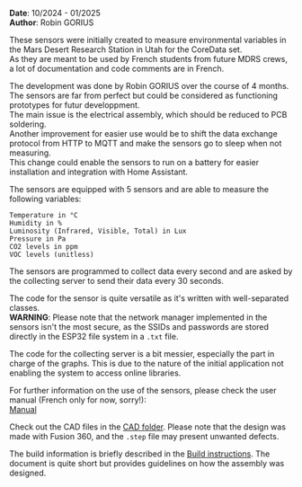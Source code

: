 **Date**: 10/2024 - 01/2025  
**Author**: Robin GORIUS  

These sensors were initially created to measure environmental variables in the Mars Desert Research Station in Utah for the CoreData set.  
As they are meant to be used by French students from future MDRS crews, a lot of documentation and code comments are in French.  

The development was done by Robin GORIUS over the course of 4 months. The sensors are far from perfect but could be considered as functioning prototypes for futur developpment.  
The main issue is the electrical assembly, which should be reduced to PCB soldering.  
Another improvement for easier use would be to shift the data exchange protocol from HTTP to MQTT and make the sensors go to sleep when not measuring.  
This change could enable the sensors to run on a battery for easier installation and integration with Home Assistant.  

The sensors are equipped with 5 sensors and are able to measure the following variables:  

```
Temperature in °C  
Humidity in %  
Luminosity (Infrared, Visible, Total) in Lux  
Pressure in Pa  
CO2 levels in ppm  
VOC levels (unitless)  
```

The sensors are programmed to collect data every second and are asked by the collecting server to send their data every 30 seconds.  

The code for the sensor is quite versatile as it's written with well-separated classes.  
**WARNING**: Please note that the network manager implemented in the sensors isn't the most secure, as the SSIDs and passwords are stored directly in the ESP32 file system in a `.txt` file.  

The code for the collecting server is a bit messier, especially the part in charge of the graphs. This is due to the nature of the initial application not enabling the system to access online libraries.  

For further information on the use of the sensors, please check the user manual (French only for now, sorry!):  
[Manual](Manual/User_manual.pdf)  

Check out the CAD files in the [CAD folder](Mechanical_design/CAD/). Please note that the design was made with Fusion 360, and the `.step` file may present unwanted defects.  

The build information is briefly described in the [Build instructions](Electronics/Build_instructions.txt). The document is quite short but provides guidelines on how the assembly was designed.  